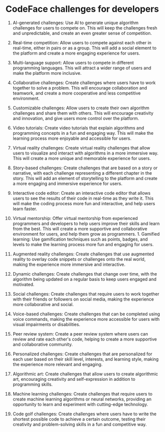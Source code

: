 
# CodeFace challenges for developers
1.  AI-generated challenges: Use AI to generate unique algorithm challenges for users to compete on. This will keep the challenges fresh and unpredictable, and create an even greater sense of competition.
    
2.  Real-time competition: Allow users to compete against each other in real-time, either in pairs or as a group. This will add a social element to the platform and create a more engaging experience for users.
    
3.  Multi-language support: Allow users to compete in different programming languages. This will attract a wider range of users and make the platform more inclusive.
    
4.  Collaborative challenges: Create challenges where users have to work together to solve a problem. This will encourage collaboration and teamwork, and create a more cooperative and less competitive environment.
    
5.  Customizable challenges: Allow users to create their own algorithm challenges and share them with others. This will encourage creativity and innovation, and give users more control over the platform.
    
6.  Video tutorials: Create video tutorials that explain algorithms and programming concepts in a fun and engaging way. This will make the learning process more enjoyable and accessible for users.
    
7.  Virtual reality challenges: Create virtual reality challenges that allow users to visualize and interact with algorithms in a more immersive way. This will create a more unique and memorable experience for users.
    
8.  Story-based challenges: Create challenges that are based on a story or narrative, with each challenge representing a different chapter in the story. This will add an element of storytelling to the platform and create a more engaging and immersive experience for users.
    
9.  Interactive code editor: Create an interactive code editor that allows users to see the results of their code in real-time as they write it. This will make the coding process more fun and interactive, and help users learn faster.
    
10.  Virtual mentorship: Offer virtual mentorship from experienced programmers and developers to help users improve their skills and learn from the best. This will create a more supportive and collaborative environment for users, and help them grow as programmers.
    1.  Gamified learning: Use gamification techniques such as points, badges, and levels to make the learning process more fun and engaging for users.
    
2.  Augmented reality challenges: Create challenges that use augmented reality to overlay code snippets or challenges onto the real world, making the experience more immersive and interactive.
    
3.  Dynamic challenges: Create challenges that change over time, with the algorithm being updated on a regular basis to keep users engaged and motivated.
    
4.  Social challenges: Create challenges that require users to work together with their friends or followers on social media, making the experience more collaborative and social.
    
5.  Voice-based challenges: Create challenges that can be completed using voice commands, making the experience more accessible for users with visual impairments or disabilities.
    
6.  Peer review system: Create a peer review system where users can review and rate each other's code, helping to create a more supportive and collaborative community.
    
7.  Personalized challenges: Create challenges that are personalized for each user based on their skill level, interests, and learning style, making the experience more relevant and engaging.
    
8.  Algorithmic art: Create challenges that allow users to create algorithmic art, encouraging creativity and self-expression in addition to programming skills.
    
9.  Machine learning challenges: Create challenges that require users to create machine learning algorithms or neural networks, providing an opportunity to learn and experiment with cutting-edge technology.
    
10.  Code golf challenges: Create challenges where users have to write the shortest possible code to achieve a certain outcome, testing their creativity and problem-solving skills in a fun and competitive way.
